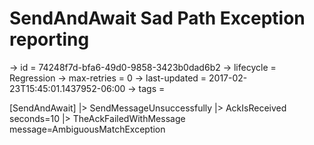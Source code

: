# SendAndAwait Sad Path Exception reporting

-> id = 74248f7d-bfa6-49d0-9858-3423b0dad6b2
-> lifecycle = Regression
-> max-retries = 0
-> last-updated = 2017-02-23T15:45:01.1437952-06:00
-> tags = 

[SendAndAwait]
|> SendMessageUnsuccessfully
|> AckIsReceived seconds=10
|> TheAckFailedWithMessage message=AmbiguousMatchException
~~~
